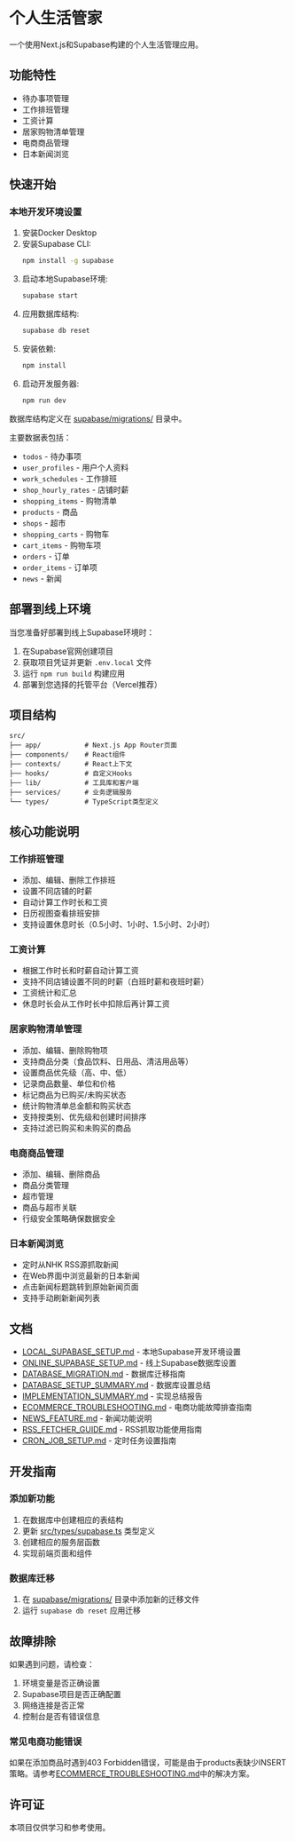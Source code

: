 # 个人生活管家

一个使用Next.js和Supabase构建的个人生活管理应用。

## 功能特性

- 待办事项管理
- 工作排班管理
- 工资计算
- 居家购物清单管理
- 电商商品管理
- 日本新闻浏览

## 快速开始

### 本地开发环境设置

1. 安装Docker Desktop
2. 安装Supabase CLI:
   ```bash
   npm install -g supabase
   ```
3. 启动本地Supabase环境:
   ```bash
   supabase start
   ```
4. 应用数据库结构:
   ```bash
   supabase db reset
   ```
5. 安装依赖:
   ```bash
   npm install
   ```
6. 启动开发服务器:
   ```bash
   npm run dev
   ```

数据库结构定义在 [supabase/migrations/](supabase/migrations/) 目录中。

主要数据表包括：
- `todos` - 待办事项
- `user_profiles` - 用户个人资料
- `work_schedules` - 工作排班
- `shop_hourly_rates` - 店铺时薪
- `shopping_items` - 购物清单
- `products` - 商品
- `shops` - 超市
- `shopping_carts` - 购物车
- `cart_items` - 购物车项
- `orders` - 订单
- `order_items` - 订单项
- `news` - 新闻

## 部署到线上环境

当您准备好部署到线上Supabase环境时：

1. 在Supabase官网创建项目
2. 获取项目凭证并更新 `.env.local` 文件
3. 运行 `npm run build` 构建应用
4. 部署到您选择的托管平台（Vercel推荐）

## 项目结构

```
src/
├── app/           # Next.js App Router页面
├── components/    # React组件
├── contexts/      # React上下文
├── hooks/         # 自定义Hooks
├── lib/           # 工具库和客户端
├── services/      # 业务逻辑服务
└── types/         # TypeScript类型定义
```

## 核心功能说明

### 工作排班管理
- 添加、编辑、删除工作排班
- 设置不同店铺的时薪
- 自动计算工作时长和工资
- 日历视图查看排班安排
- 支持设置休息时长（0.5小时、1小时、1.5小时、2小时）

### 工资计算
- 根据工作时长和时薪自动计算工资
- 支持不同店铺设置不同的时薪（白班时薪和夜班时薪）
- 工资统计和汇总
- 休息时长会从工作时长中扣除后再计算工资

### 居家购物清单管理
- 添加、编辑、删除购物项
- 支持商品分类（食品饮料、日用品、清洁用品等）
- 设置商品优先级（高、中、低）
- 记录商品数量、单位和价格
- 标记商品为已购买/未购买状态
- 统计购物清单总金额和购买状态
- 支持按类别、优先级和创建时间排序
- 支持过滤已购买和未购买的商品

### 电商商品管理
- 添加、编辑、删除商品
- 商品分类管理
- 超市管理
- 商品与超市关联
- 行级安全策略确保数据安全

### 日本新闻浏览
- 定时从NHK RSS源抓取新闻
- 在Web界面中浏览最新的日本新闻
- 点击新闻标题跳转到原始新闻页面
- 支持手动刷新新闻列表

## 文档

- [LOCAL_SUPABASE_SETUP.md](LOCAL_SUPABASE_SETUP.md) - 本地Supabase开发环境设置
- [ONLINE_SUPABASE_SETUP.md](ONLINE_SUPABASE_SETUP.md) - 线上Supabase数据库设置
- [DATABASE_MIGRATION.md](DATABASE_MIGRATION.md) - 数据库迁移指南
- [DATABASE_SETUP_SUMMARY.md](DATABASE_SETUP_SUMMARY.md) - 数据库设置总结
- [IMPLEMENTATION_SUMMARY.md](IMPLEMENTATION_SUMMARY.md) - 实现总结报告
- [ECOMMERCE_TROUBLESHOOTING.md](ECOMMERCE_TROUBLESHOOTING.md) - 电商功能故障排查指南
- [NEWS_FEATURE.md](NEWS_FEATURE.md) - 新闻功能说明
- [RSS_FETCHER_GUIDE.md](RSS_FETCHER_GUIDE.md) - RSS抓取功能使用指南
- [CRON_JOB_SETUP.md](CRON_JOB_SETUP.md) - 定时任务设置指南

## 开发指南

### 添加新功能
1. 在数据库中创建相应的表结构
2. 更新 [src/types/supabase.ts](src/types/supabase.ts) 类型定义
3. 创建相应的服务层函数
4. 实现前端页面和组件

### 数据库迁移
1. 在 [supabase/migrations/](supabase/migrations/) 目录中添加新的迁移文件
2. 运行 `supabase db reset` 应用迁移

## 故障排除

如果遇到问题，请检查：

1. 环境变量是否正确设置
2. Supabase项目是否正确配置
3. 网络连接是否正常
4. 控制台是否有错误信息

### 常见电商功能错误

如果在添加商品时遇到403 Forbidden错误，可能是由于products表缺少INSERT策略。请参考[ECOMMERCE_TROUBLESHOOTING.md](ECOMMERCE_TROUBLESHOOTING.md)中的解决方案。

## 许可证

本项目仅供学习和参考使用。